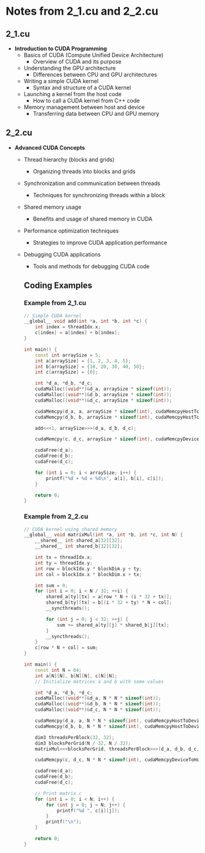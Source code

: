 # Notes from 2_1.cu and 2_2.cu

## 2_1.cu
- **Introduction to CUDA Programming**
    - Basics of CUDA (Compute Unified Device Architecture)
        - Overview of CUDA and its purpose
    - Understanding the GPU architecture
        - Differences between CPU and GPU architectures
    - Writing a simple CUDA kernel
        - Syntax and structure of a CUDA kernel
    - Launching a kernel from the host code
        - How to call a CUDA kernel from C++ code
    - Memory management between host and device
        - Transferring data between CPU and GPU memory

## 2_2.cu
- **Advanced CUDA Concepts**
    - Thread hierarchy (blocks and grids)
        - Organizing threads into blocks and grids
    - Synchronization and communication between threads
        - Techniques for synchronizing threads within a block
    - Shared memory usage
        - Benefits and usage of shared memory in CUDA
    - Performance optimization techniques
        - Strategies to improve CUDA application performance
    - Debugging CUDA applications
        - Tools and methods for debugging CUDA code
        ## Coding Examples

        ### Example from 2_1.cu
        ```cpp
        // Simple CUDA kernel
        __global__ void add(int *a, int *b, int *c) {
            int index = threadIdx.x;
            c[index] = a[index] + b[index];
        }

        int main() {
            const int arraySize = 5;
            int a[arraySize] = {1, 2, 3, 4, 5};
            int b[arraySize] = {10, 20, 30, 40, 50};
            int c[arraySize] = {0};

            int *d_a, *d_b, *d_c;
            cudaMalloc((void**)&d_a, arraySize * sizeof(int));
            cudaMalloc((void**)&d_b, arraySize * sizeof(int));
            cudaMalloc((void**)&d_c, arraySize * sizeof(int));

            cudaMemcpy(d_a, a, arraySize * sizeof(int), cudaMemcpyHostToDevice);
            cudaMemcpy(d_b, b, arraySize * sizeof(int), cudaMemcpyHostToDevice);

            add<<<1, arraySize>>>(d_a, d_b, d_c);

            cudaMemcpy(c, d_c, arraySize * sizeof(int), cudaMemcpyDeviceToHost);

            cudaFree(d_a);
            cudaFree(d_b);
            cudaFree(d_c);

            for (int i = 0; i < arraySize; i++) {
                printf("%d + %d = %d\n", a[i], b[i], c[i]);
            }

            return 0;
        }
        ```

        ### Example from 2_2.cu
        ```cpp
        // CUDA kernel using shared memory
        __global__ void matrixMul(int *a, int *b, int *c, int N) {
            __shared__ int shared_a[32][32];
            __shared__ int shared_b[32][32];

            int tx = threadIdx.x;
            int ty = threadIdx.y;
            int row = blockIdx.y * blockDim.y + ty;
            int col = blockIdx.x * blockDim.x + tx;

            int sum = 0;
            for (int i = 0; i < N / 32; ++i) {
                shared_a[ty][tx] = a[row * N + (i * 32 + tx)];
                shared_b[ty][tx] = b[(i * 32 + ty) * N + col];
                __syncthreads();

                for (int j = 0; j < 32; ++j) {
                    sum += shared_a[ty][j] * shared_b[j][tx];
                }
                __syncthreads();
            }
            c[row * N + col] = sum;
        }

        int main() {
            const int N = 64;
            int a[N][N], b[N][N], c[N][N];
            // Initialize matrices a and b with some values

            int *d_a, *d_b, *d_c;
            cudaMalloc((void**)&d_a, N * N * sizeof(int));
            cudaMalloc((void**)&d_b, N * N * sizeof(int));
            cudaMalloc((void**)&d_c, N * N * sizeof(int));

            cudaMemcpy(d_a, a, N * N * sizeof(int), cudaMemcpyHostToDevice);
            cudaMemcpy(d_b, b, N * N * sizeof(int), cudaMemcpyHostToDevice);

            dim3 threadsPerBlock(32, 32);
            dim3 blocksPerGrid(N / 32, N / 32);
            matrixMul<<<blocksPerGrid, threadsPerBlock>>>(d_a, d_b, d_c, N);

            cudaMemcpy(c, d_c, N * N * sizeof(int), cudaMemcpyDeviceToHost);

            cudaFree(d_a);
            cudaFree(d_b);
            cudaFree(d_c);

            // Print matrix c
            for (int i = 0; i < N; i++) {
                for (int j = 0; j < N; j++) {
                    printf("%d ", c[i][j]);
                }
                printf("\n");
            }

            return 0;
        }
        ```
